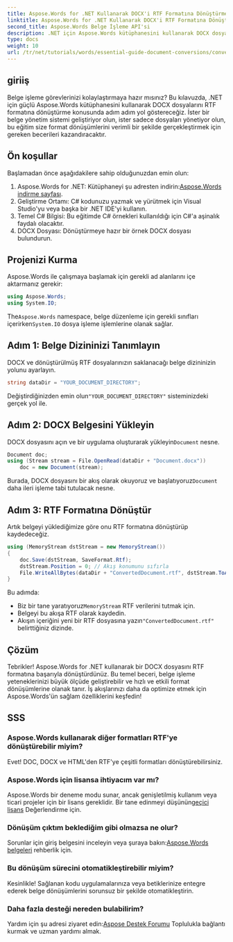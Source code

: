 ```yaml
---
title: Aspose.Words for .NET Kullanarak DOCX'i RTF Formatına Dönüştürme
linktitle: Aspose.Words for .NET Kullanarak DOCX'i RTF Formatına Dönüştürme
second_title: Aspose.Words Belge İşleme API'si
description: .NET için Aspose.Words kütüphanesini kullanarak DOCX dosyalarını RTF formatına verimli bir şekilde nasıl dönüştüreceğinizi öğrenin. Bu adım adım kılavuz, belgeleri yüklemeyi ve dönüştürmeleri kaydetmeyi kapsar.
type: docs
weight: 10
url: /tr/net/tutorials/words/essential-guide-document-conversions/convert-docx-to-rtf/
---
```

## giriiş

Belge işleme görevlerinizi kolaylaştırmaya hazır mısınız? Bu kılavuzda, .NET için güçlü Aspose.Words kütüphanesini kullanarak DOCX dosyalarını RTF formatına dönüştürme konusunda adım adım yol göstereceğiz. İster bir belge yönetim sistemi geliştiriyor olun, ister sadece dosyaları yönetiyor olun, bu eğitim size format dönüşümlerini verimli bir şekilde gerçekleştirmek için gereken becerileri kazandıracaktır.

## Ön koşullar

Başlamadan önce aşağıdakilere sahip olduğunuzdan emin olun:

1.  Aspose.Words for .NET: Kütüphaneyi şu adresten indirin:[Aspose.Words indirme sayfası](https://releases.aspose.com/words/net/).
2. Geliştirme Ortamı: C# kodunuzu yazmak ve yürütmek için Visual Studio'yu veya başka bir .NET IDE'yi kullanın.
3. Temel C# Bilgisi: Bu eğitimde C# örnekleri kullanıldığı için C#'a aşinalık faydalı olacaktır.
4. DOCX Dosyası: Dönüştürmeye hazır bir örnek DOCX dosyası bulundurun. 

## Projenizi Kurma

Aspose.Words ile çalışmaya başlamak için gerekli ad alanlarını içe aktarmanız gerekir:

```csharp
using Aspose.Words;
using System.IO;
```

 The`Aspose.Words` namespace, belge düzenleme için gerekli sınıfları içerirken`System.IO` dosya işleme işlemlerine olanak sağlar.

## Adım 1: Belge Dizininizi Tanımlayın

DOCX ve dönüştürülmüş RTF dosyalarınızın saklanacağı belge dizininizin yolunu ayarlayın. 

```csharp
string dataDir = "YOUR_DOCUMENT_DIRECTORY";
```

 Değiştirdiğinizden emin olun`"YOUR_DOCUMENT_DIRECTORY"` sisteminizdeki gerçek yol ile.

## Adım 2: DOCX Belgesini Yükleyin

 DOCX dosyasını açın ve bir uygulama oluşturarak yükleyin`Document` nesne.

```csharp
Document doc;
using (Stream stream = File.OpenRead(dataDir + "Document.docx"))
    doc = new Document(stream);
```

 Burada, DOCX dosyasını bir akış olarak okuyoruz ve başlatıyoruz`Document` daha ileri işleme tabi tutulacak nesne.

## Adım 3: RTF Formatına Dönüştür

Artık belgeyi yüklediğimize göre onu RTF formatına dönüştürüp kaydedeceğiz.

```csharp
using (MemoryStream dstStream = new MemoryStream())
{
    doc.Save(dstStream, SaveFormat.Rtf);
    dstStream.Position = 0; // Akış konumunu sıfırla
    File.WriteAllBytes(dataDir + "ConvertedDocument.rtf", dstStream.ToArray());
}
```

Bu adımda:
-  Biz bir tane yaratıyoruz`MemoryStream` RTF verilerini tutmak için.
- Belgeyi bu akışa RTF olarak kaydedin.
-  Akışın içeriğini yeni bir RTF dosyasına yazın`"ConvertedDocument.rtf"` belirttiğiniz dizinde.

## Çözüm

Tebrikler! Aspose.Words for .NET kullanarak bir DOCX dosyasını RTF formatına başarıyla dönüştürdünüz. Bu temel beceri, belge işleme yeteneklerinizi büyük ölçüde geliştirebilir ve hızlı ve etkili format dönüşümlerine olanak tanır. İş akışlarınızı daha da optimize etmek için Aspose.Words'ün sağlam özelliklerini keşfedin!

## SSS

### Aspose.Words kullanarak diğer formatları RTF'ye dönüştürebilir miyim?
Evet! DOC, DOCX ve HTML'den RTF'ye çeşitli formatları dönüştürebilirsiniz.

### Aspose.Words için lisansa ihtiyacım var mı?
 Aspose.Words bir deneme modu sunar, ancak genişletilmiş kullanım veya ticari projeler için bir lisans gereklidir. Bir tane edinmeyi düşünün[geçici lisans](https://purchase.conholdate.com/temporary-license/) Değerlendirme için.

### Dönüşüm çıktım beklediğim gibi olmazsa ne olur?
 Sorunlar için giriş belgesini inceleyin veya şuraya bakın:[Aspose.Words belgeleri](https://reference.aspose.com/words/net/) rehberlik için.

### Bu dönüşüm sürecini otomatikleştirebilir miyim?
Kesinlikle! Sağlanan kodu uygulamalarınıza veya betiklerinize entegre ederek belge dönüşümlerini sorunsuz bir şekilde otomatikleştirin.

### Daha fazla desteği nereden bulabilirim?
 Yardım için şu adresi ziyaret edin:[Aspose Destek Forumu](https://forum.aspose.com/c/words/8) Toplulukla bağlantı kurmak ve uzman yardımı almak.